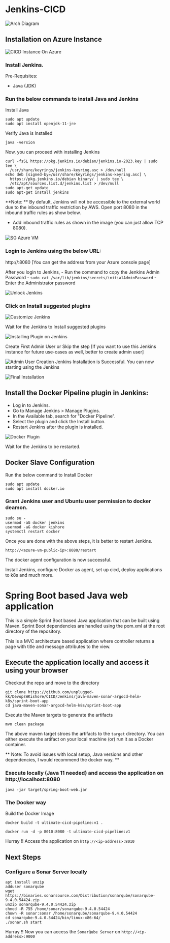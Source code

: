 # Jenkins-CICD

![Arch Diagram ](../../CICD/Jenkins/images/arch-drawings/High_level_Arch.png)

## Installation on Azure Instance
![CICD Instance On Azure](../../CICD/Jenkins/images/misc/Azure_Jenkins.png)

### Install Jenkins.

Pre-Requisites:
 - Java (JDK)

### Run the below commands to install Java and Jenkins

Install Java

```
sudo apt update
sudo apt install openjdk-11-jre
```

Verify Java is Installed

```
java -version
```

Now, you can proceed with installing Jenkins

```
curl -fsSL https://pkg.jenkins.io/debian/jenkins.io-2023.key | sudo tee \
  /usr/share/keyrings/jenkins-keyring.asc > /dev/null
echo deb [signed-by=/usr/share/keyrings/jenkins-keyring.asc] \
  https://pkg.jenkins.io/debian binary/ | sudo tee \
  /etc/apt/sources.list.d/jenkins.list > /dev/null
sudo apt-get update
sudo apt-get install jenkins
```

**Note: ** By default, Jenkins will not be accessible to the external world due to the inbound traffic restriction by AWS. Open port 8080 in the inbound traffic rules as show below.

- Add inbound traffic rules as shown in the image (you can just allow TCP 8080).

![SG Azure VM](../../CICD/Jenkins/images/misc/SG.png)


### Login to Jenkins using the below URL:

http://<Azure-VM-public-ip-address>:8080    [You can get the address from your Azure console page]
  
After you login to Jenkins, 
      - Run the command to copy the Jenkins Admin Password - `sudo cat /var/lib/jenkins/secrets/initialAdminPassword`
      - Enter the Administrator password
      
![Unlock Jenkins ](../../CICD/Jenkins/images/misc/jenkins1.png)

### Click on Install suggested plugins

![Customize Jenkins ](../../CICD/Jenkins/images/misc/jenkins2.png)

Wait for the Jenkins to Install suggested plugins

![Installing Plugin on Jenkins](../../CICD/Jenkins/images/misc/jenkins3.png)

Create First Admin User or Skip the step [If you want to use this Jenkins instance for future use-cases as well, better to create admin user]

![Admin User Creation](../../CICD/Jenkins/images/misc/jenkins4.png)
Jenkins Installation is Successful. You can now starting using the Jenkins 

![Final Installation ](../../CICD/Jenkins/images/misc/jenkins5.png)

## Install the Docker Pipeline plugin in Jenkins:

   - Log in to Jenkins.
   - Go to Manage Jenkins > Manage Plugins.
   - In the Available tab, search for "Docker Pipeline".
   - Select the plugin and click the Install button.
   - Restart Jenkins after the plugin is installed.
   
![Docker Plugin ](../../CICD/Jenkins/images/misc/jenkins6.png)

Wait for the Jenkins to be restarted.


## Docker Slave Configuration

Run the below command to Install Docker

```
sudo apt update
sudo apt install docker.io
```
 
### Grant Jenkins user and Ubuntu user permission to docker deamon.

```
sudo su - 
usermod -aG docker jenkins
usermod -aG docker kishore
systemctl restart docker
```

Once you are done with the above steps, it is better to restart Jenkins.

```
http://<azure-vm-public-ip>:8080/restart
```

The docker agent configuration is now successful.

Install Jenkins, configure Docker as agent, set up cicd, deploy applications to k8s and much more.

# Spring Boot based Java web application
 
This is a simple Sprint Boot based Java application that can be built using Maven. Sprint Boot dependencies are handled using the pom.xml 
at the root directory of the repository.

This is a MVC architecture based application where controller returns a page with title and message attributes to the view.

## Execute the application locally and access it using your browser

Checkout the repo and move to the directory

```
git clone https://github.com/unplugged-kk/DevopsWKishore/CICD/Jenkins/java-maven-sonar-argocd-helm-k8s/sprint-boot-app
cd java-maven-sonar-argocd-helm-k8s/sprint-boot-app
```

Execute the Maven targets to generate the artifacts

```
mvn clean package
```

The above maven target stroes the artifacts to the `target` directory. You can either execute the artifact on your local machine
(or) run it as a Docker container.

** Note: To avoid issues with local setup, Java versions and other dependencies, I would recommend the docker way. **


### Execute locally (Java 11 needed) and access the application on http://localhost:8080

```
java -jar target/spring-boot-web.jar
```

### The Docker way

Build the Docker Image

```
docker build -t ultimate-cicd-pipeline:v1 .
```

```
docker run -d -p 8010:8080 -t ultimate-cicd-pipeline:v1
```

Hurray !! Access the application on `http://<ip-address>:8010`


## Next Steps

### Configure a Sonar Server locally

```
apt install unzip
adduser sonarqube
wget https://binaries.sonarsource.com/Distribution/sonarqube/sonarqube-9.4.0.54424.zip
unzip sonarqube-9.4.0.54424.zip
chmod -R 755 /home/sonar/sonarqube-9.4.0.54424
chown -R sonar:sonar /home/sonarqube/sonarqube-9.4.0.54424
cd sonarqube-9.4.0.54424/bin/linux-x86-64/
./sonar.sh start
```

Hurray !! Now you can access the `SonarQube Server` on `http://<ip-address>:9000` 


